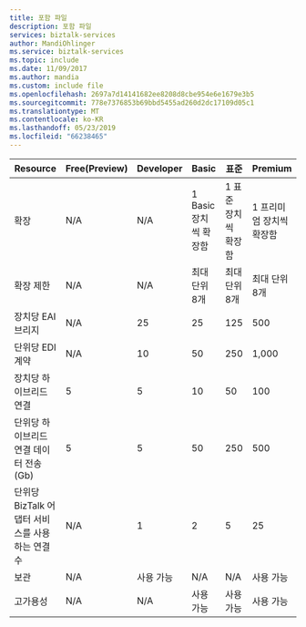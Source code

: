 ```yaml
---
title: 포함 파일
description: 포함 파일
services: biztalk-services
author: MandiOhlinger
ms.service: biztalk-services
ms.topic: include
ms.date: 11/09/2017
ms.author: mandia
ms.custom: include file
ms.openlocfilehash: 2697a7d14141682ee8208d8cbe954e6e1679e3b5
ms.sourcegitcommit: 778e7376853b69bbd5455ad260d2dc17109d05c1
ms.translationtype: MT
ms.contentlocale: ko-KR
ms.lasthandoff: 05/23/2019
ms.locfileid: "66238465"
---
```

| Resource | Free(Preview) | Developer | Basic | 표준 | Premium |
| --- | --- | --- | --- | --- | --- |
| 확장 |N/A |N/A |1 Basic 장치씩 확장함 |1 표준 장치씩 확장함 |1 프리미엄 장치씩 확장함 |
| 확장 제한 |N/A |N/A |최대 단위 8개 |최대 단위 8개 |최대 단위 8개 |
| 장치당 EAI 브리지 |N/A |25 |25 |125 |500 |
| 단위당 EDI 계약 |N/A |10 |50 |250 |1,000 |
| 장치당 하이브리드 연결 |5 |5 |10 |50 |100 |
| 단위당 하이브리드 연결 데이터 전송 (Gb) |5 |5 |50 |250 |500 |
| 단위당 BizTalk 어댑터 서비스를 사용 하는 연결 수 |N/A |1 |2 |5 |25 |
| 보관 |N/A |사용 가능 |N/A |N/A |사용 가능 |
| 고가용성 |N/A |N/A |사용 가능 |사용 가능 |사용 가능 |

